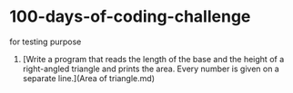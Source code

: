 # 100-days-of-coding-challenge
for testing purpose

1) [Write a program that reads the length of the base and the height of a right-angled triangle and prints the area. Every number is given on a separate line.](Area of triangle.md)
